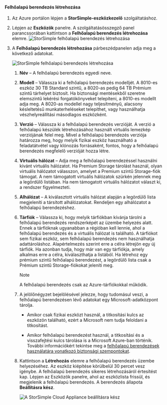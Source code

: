 #### <a name="to-create-a-cloud-appliance"></a>Felhőalapú berendezés létrehozása

1. Az Azure portálon lépjen a **StorSimple-eszközkezelő** szolgáltatáshoz.
2. Lépjen az **Eszközök** panelre. A szolgáltatásösszegző panel parancssorában kattintson a **Felhőalapú berendezés létrehozása** elemre.
    ![StorSimple felhőalapú berendezés létrehozása](./media/storsimple-8000-create-cloud-appliance-u2/sca-create1.png)
3. A **Felhőalapú berendezés létrehozása** párbeszédpanelen adja meg a következő adatokat.
   
    ![StorSimple felhőalapú berendezés létrehozása](./media/storsimple-8000-create-cloud-appliance-u2/sca-create2.png)
   
   1. **Név** – A felhőalapú berendezés egyedi neve.
   2. **Modell** – Válassza ki a felhőalapú berendezés modelljét. A 8010-es eszköz 30 TB Standard szintű, a 8020-as pedig 64 TB Prémium szintű tárhelyet biztosít. Ha biztonsági mentésekből szeretne elemszintű lekérési forgatókönyveket telepíteni, a 8010-es modellt adja meg. A 8020-as modellel nagy teljesítményű, alacsony késleltetésű munkaterheléseket telepíthet, vagy használhatja vészhelyreállítási másodlagos eszközként.
   3. **Verzió** – Válassza ki a felhőalapú berendezés verzióját. A verzió a felhőalapú készülék létrehozásához használt virtuális lemezkép verziójának felel meg. Mivel a felhőalapú berendezés verziója határozza meg, hogy melyik fizikai eszköz használható a feladatátvétel vagy klónozás forrásaként, fontos, hogy a felhőalapú berendezés megfelelő verzióját hozza létre.
   4. **Virtuális hálózat** – Adja meg a felhőalapú berendezéssel használni kívánt virtuális hálózatot. Ha Premium Storage tárolást használ, olyan virtuális hálózatot válasszon, amelyet a Premium szintű Storage-fiók támogat. A nem támogatott virtuális hálózatok szürkén jelennek meg a legördülő listában. Ha nem támogatott virtuális hálózatot választ ki, a rendszer figyelmezteti.
   5. **Alhálózat** – A kiválasztott virtuális hálózat alapján a legördülő lista megjeleníti a társított alhálózatokat. Rendeljen egy alhálózatot a felhőalapú berendezéshez.
   6. **Tárfiók** – Válassza ki, hogy melyik tárfiókban kívánja tárolni a felhőalapú berendezés rendszerképét az üzembe helyezés alatt. Ennek a tárfióknak ugyanabban a régióban kell lennie, ahol a felhőalapú berendezés és a virtuális hálózat is található. A tárfiókot sem fizikai eszköz, sem felhőalapú berendezés nem használhatja adattároláshoz. Alapértelmezés szerint erre a célra létrejön egy új tárfiók. Ha azonban tudja, hogy már van egy tárfiókja, amely alkalmas erre a célra, kiválaszthatja a listából. Ha létrehoz egy prémium szintű felhőalapú berendezést, a legördülő lista csak a Prémium szintű Storage-fiókokat jeleníti meg.
      
      > [!NOTE]
      > A felhőalapú berendezés csak az Azure-tárfiókokkal működik.
    
   7. A jelölőnégyzet bejelölésével jelezze, hogy tudomásul veszi, a felhőalapú berendezésen lévő adatokat egy Microsoft-adatközpont tárolja.
       * Amikor csak fizikai eszközt használ, a titkosítási kulcs az eszközön található, ezért a Microsoft nem tudja feloldani a titkosítást.

       * Amikor felhőalapú berendezést használ, a titkosítási és a visszafejtési kulcs tárolása is a Microsoft Azure-ban történik. További információkért tekintse meg a [felhőalapú berendezések használatára vonatkozó biztonsági szempontokat](../articles/storsimple/storsimple-security.md#storsimple-virtual-device-security).
   8. Kattintson a **Létrehozás** elemre a felhőalapú berendezés üzembe helyezéséhez. Az eszköz kiépítése körülbelül 30 percet vesz igénybe. A felhőalapú berendezés sikeres létrehozásáról értesítést kap. Lépjen az Eszközök panelre, ahol az eszközlista frissül, és megjelenik a felhőalapú berendezés. A berendezés állapota **Beállításra kész**.
      
      ![A StorSimple Cloud Appliance beállításra kész](./media/storsimple-8000-create-cloud-appliance-u2/sca-create3.png)


